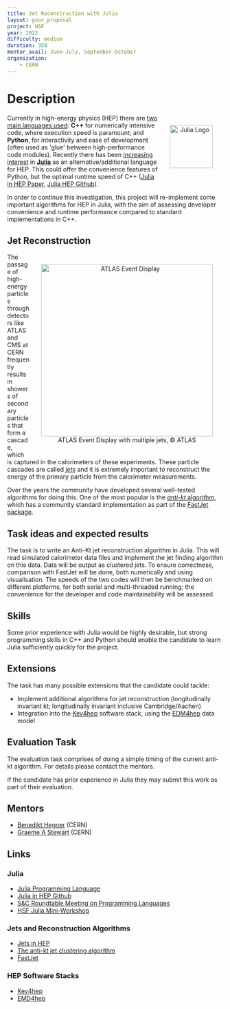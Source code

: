 ```yaml
---
title: Jet Reconstruction with Julia
layout: gsoc_proposal
project: HSF
year: 2022
difficulty: medium
duration: 350
mentor_avail: June-July, September-October
organization:
    - CERN
---
```


# Description

<div style="text-align:center; padding:25px; float:right">
<img src="{{ '/images/others/julia.png' | relative_url }}" alt="Julia Logo" width=100px />
</div>

Currently in high-energy physics (HEP) there are [two main languages
used][SCRoundtable]: **C++** for numerically intensive code, where execution
speed is paramount; and **Python**, for interactivity and ease of development
(often used as 'glue' between high-performance code modules). Recently there has
been [increasing interest][SCRoundtable] in [**Julia**][julialang] as an
alternative/additional language for HEP. This could offer the convenience
features of Python, but the optimal runtime speed of C++
([Julia in HEP Paper][JuliaHEPPaper], [Julia HEP Github][JHEPGH]).

In order to continue this investigation, this project will re-implement some
important algorithms for HEP in Julia, with the aim of assessing developer
convenience and runtime performance compared to standard implementations in C++.

## Jet Reconstruction

<div style="text-align:center; padding:25px; float:right">
<img src="{{ '/images/others/ATLAS_VP1_event_display_run282712_evt474587238_2015-10-21T06-26-57_v3.png' | relative_url }}" alt="ATLAS Event Display" width=400px />
<br>ATLAS Event Display with multiple jets, &copy; ATLAS
</div>

The passage of high-energy particles through detectors like ATLAS and CMS at
CERN frequently results in showers of secondary particles that form a cascade,
which is captured in the calorimeters of these experiments. These particle
cascades are called [*jets*][jethep] and it is extremely important to
reconstruct the energy of the primary particle from the calorimeter
measurements.

Over the years the community have developed several well-tested algorithms for
doing this. One of the most popular is the [*anti-kt* algorithm][antikt], which
has a community standard implementation as part of the [FastJet package][fastjet].

## Task ideas and expected results

The task is to write an Anti-Kt jet reconstruction algorithm in Julia. This will
read simulated calorimeter data files and implement the jet finding algorithm on
this data. Data will be output as clustered jets. To ensure correctness,
comparison with FastJet will be done, both numerically and using visualisation.
The speeds of the two codes will then be benchmarked on different platforms, for
both serial and multi-threaded running; the convenience for the developer and
code maintainability will be assessed.

## Skills

Some prior experience with Julia would be highly desirable, but strong
programming skills in C++ and Python should enable the candidate to learn Julia
sufficiently quickly for the project.

## Extensions

The task has many possible extensions that the candidate could tackle:

* Implement additional algorithms for jet reconstruction (longitudinally invariant kt; longitudinally invariant inclusive Cambridge/Aachen)
* Integration into the [Key4hep][key4hep] software stack, using the [EDM4hep][edm4hep] data model

## Evaluation Task

The evaluation task comprises of doing a simple timing of the current anti-kt
algorithm. For details please contact the mentors.

If the candidate has prior experience in Julia they may submit this work as part
of their evaluation.

## Mentors

* [Benedikt Hegner](mailto:Benedikt.Hegner@cern.ch) (CERN)
* [Graeme A Stewart](mailto:graeme.andrew.stewart@cern.ch) (CERN)

## Links

### Julia

* [Julia Programming Language][Julialang]
* [Julia in HEP Github][JHEPGH]
* [S&C Roundtable Meeting on Programming Languages][SCRoundtable]
* [HSF Julia Mini-Workshop][HSFJulia]

### Jets and Reconstruction Algorithms

* [Jets in HEP][jethep]
* [The anti-kt jet clustering algorithm][antikt]
* [FastJet][fastjet]

### HEP Software Stacks

* [Key4hep][key4hep]
* [EMD4hep][edm4hep]

[Julialang]: https://julialang.org/
[SCRoundtable]: https://indico.jlab.org/event/505/#day-2022-02-08
[JuliaHEPPaper]: https://arxiv.org/abs/2003.11952
[JHEPGH]: https://github.com/JuliaHEP
[HSFJulia]: https://indico.cern.ch/event/1074269/
[jethep]: https://en.wikipedia.org/wiki/Jet_%28particle_physics%29
[antikt]: https://arxiv.org/abs/0802.1189
[fastjet]: http://fastjet.fr/
[key4hep]: https://key4hep.github.io/key4hep-doc/
[edm4hep]: https://github.com/key4hep/EDM4hep
